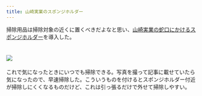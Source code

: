 ```yaml
---
title: 山崎実業のスポンジホルダー
---
```

掃除用品は掃除対象の近くに置くべきだよなと思い、[山崎実業の蛇口にかけるスポンジホルダー](https://www.amazon.co.jp/dp/B07MM4GC6P)を導入した。

![](https://lh5.googleusercontent.com/YNYaUk5VtS40xWd_MQhjQhsk63KFMtdJFow3FoW3Z_klZgPQxDgLzmdYjXbtiFD4Gsf-4SYoDIvFqXFx2NW-lUbEX3G_TIkqg_4uyjDWjfV3guuLebOfhE1O41cYA1EywtMZavV7yxUfpFXFT2TyNzr79MWnYOvkGCf4f1FNL9UV3FrNaUnj4emuTMvx)
===================================================================================================================================================================================================================================

これで気になったときにいつでも掃除できる。写真を撮って記事に載せていたら気になったので、早速掃除した。こういうものを付けるとスポンジホルダー付近が掃除しにくくなるものだけど、これは引っ張るだけで外せて掃除しやすい。
